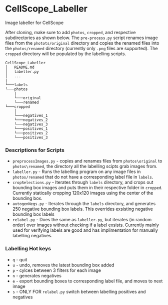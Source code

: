 # CellScope_Labeller
Image labeller for CellScope

After cloning, make sure to add `photos`, `cropped`, and respective subdirectories as shown below. The `pre-process.py` script renames image files from the `photots/original` directory and copies the renamed files into the `photos/renamed` directory (currently only `.png` files are supported). The `cropped` directory will be populated by the labelling scripts.

```
CellScope_Labeller
│   README.md
│   labeller.py   
│   ...
|
└───labels
└───photos
    |
    └───original    
    └───renamed
└───cropped
    │   
    └───negatives_1
    └───negatives_2
    └───negatives_3
    └───positives_1
    └───positives_2
    └───positives_3
```

### Descriptions for Scripts
* `preprocessImages.py` - copies and renames files from `photos\original` to `photos\renamed`, the directory all the labelling scipts grab images from.
* `labeller.py` - Runs the labelling program on any image files in `photos/renamed` that do not have a corresponding label file in `labels`.
* `cropSelections.py` - Iterates through `labels` directory, and crops out bounding box images and puts them in their respective folder in `cropped`. Currently statically cropping 120x120 images using the center of the bounding box.
* `autogenNegs.py` - Iterates through the `labels` directory, and generates 250 negative bounding box labels. This overrides exsisting negative bounding box labels
* `relabel.py` - Does the same as `labeller.py`, but iterates (in random order) over images without checking if a label exsists. Currently mainly used for verifying labels are good and has implimentation for manually labelling negatives.

### Labelling Hot keys
* `q` - quit
* `u` - undo, removes the latest bounding box added
* `p` - cylces between 3 filters for each image
* `n` - generates negatives
* `e` - export bounding boxes to corresponding label file, and moves to next image
* `s` - ONLY FOR `relabel.py` switch between labelling positives and negatives

